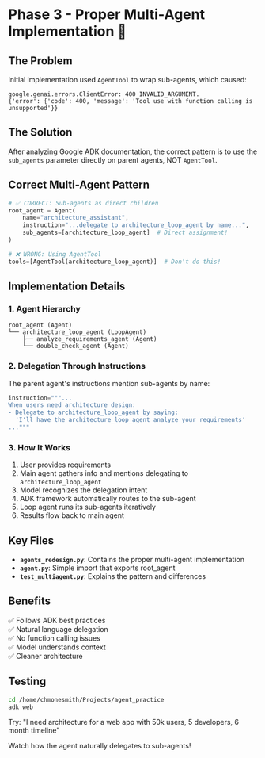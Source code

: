 # Phase 3 - Proper Multi-Agent Implementation 🚀

## The Problem

Initial implementation used `AgentTool` to wrap sub-agents, which caused:
```
google.genai.errors.ClientError: 400 INVALID_ARGUMENT. 
{'error': {'code': 400, 'message': 'Tool use with function calling is unsupported'}}
```

## The Solution

After analyzing Google ADK documentation, the correct pattern is to use the `sub_agents` parameter directly on parent agents, NOT `AgentTool`.

## Correct Multi-Agent Pattern

```python
# ✅ CORRECT: Sub-agents as direct children
root_agent = Agent(
    name="architecture_assistant",
    instruction="...delegate to architecture_loop_agent by name...",
    sub_agents=[architecture_loop_agent]  # Direct assignment!
)

# ❌ WRONG: Using AgentTool
tools=[AgentTool(architecture_loop_agent)]  # Don't do this!
```

## Implementation Details

### 1. Agent Hierarchy
```
root_agent (Agent)
└── architecture_loop_agent (LoopAgent)
    ├── analyze_requirements_agent (Agent)
    └── double_check_agent (Agent)
```

### 2. Delegation Through Instructions
The parent agent's instructions mention sub-agents by name:
```python
instruction="""...
When users need architecture design:
- Delegate to architecture_loop_agent by saying:
  'I'll have the architecture_loop_agent analyze your requirements'
..."""
```

### 3. How It Works
1. User provides requirements
2. Main agent gathers info and mentions delegating to `architecture_loop_agent`
3. Model recognizes the delegation intent
4. ADK framework automatically routes to the sub-agent
5. Loop agent runs its sub-agents iteratively
6. Results flow back to main agent

## Key Files

- **`agents_redesign.py`**: Contains the proper multi-agent implementation
- **`agent.py`**: Simple import that exports root_agent
- **`test_multiagent.py`**: Explains the pattern and differences

## Benefits

✅ Follows ADK best practices  
✅ Natural language delegation  
✅ No function calling issues  
✅ Model understands context  
✅ Cleaner architecture  

## Testing

```bash
cd /home/chmonesmith/Projects/agent_practice
adk web
```

Try: "I need architecture for a web app with 50k users, 5 developers, 6 month timeline"

Watch how the agent naturally delegates to sub-agents!